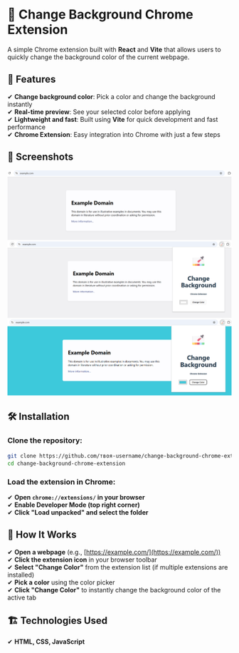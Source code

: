 # 🎨 Change Background Chrome Extension

A simple Chrome extension built with **React** and **Vite** that allows users to quickly change the background color of the current webpage.

## 📌 Features

✔ **Change background color**: Pick a color and change the background instantly  
✔ **Real-time preview**: See your selected color before applying  
✔ **Lightweight and fast**: Built using **Vite** for quick development and fast performance  
✔ **Chrome Extension**: Easy integration into Chrome with just a few steps  

## 📸 Screenshots

![](/page-before-change.png)
![](/before-change.png)
![](/after-change.png)

## 🛠 Installation

### Clone the repository:
```bash
git clone https://github.com/твоя-username/change-background-chrome-extension.git
cd change-background-chrome-extension
 ```

### Load the extension in Chrome:

✔ **Open `chrome://extensions/` in your browser**  
✔ **Enable Developer Mode (top right corner)**  
✔ **Click "Load unpacked" and select the folder**  

## 🔧 How It Works

✔ **Open a webpage** (e.g., [https://example.com/](https://example.com/))  
✔ **Click the extension icon** in your browser toolbar  
✔ **Select "Change Color"** from the extension list (if multiple extensions are installed)  
✔ **Pick a color** using the color picker  
✔ **Click "Change Color"** to instantly change the background color of the active tab  


## 🏗 Technologies Used

✔ **HTML, CSS, JavaScript**  
